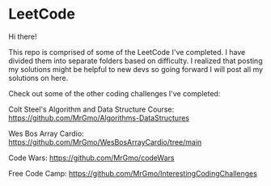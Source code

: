 # LeetCode

Hi there!

This repo is comprised of some of the LeetCode I've completed. I have divided them into separate folders based on difficulty. I realized that posting my solutions might be helpful to new devs so going forward I will post all my solutions on here.

Check out some of the other coding challenges I've completed:

Colt Steel's Algorithm and Data Structure Course: https://github.com/MrGmo/Algorithms-DataStructures

Wes Bos Array Cardio: https://github.com/MrGmo/WesBosArrayCardio/tree/main

Code Wars: https://github.com/MrGmo/codeWars

Free Code Camp: https://github.com/MrGmo/InterestingCodingChallenges
